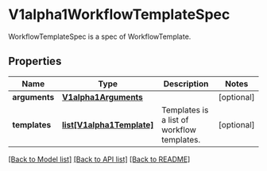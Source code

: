 # V1alpha1WorkflowTemplateSpec

WorkflowTemplateSpec is a spec of WorkflowTemplate.
## Properties
Name | Type | Description | Notes
------------ | ------------- | ------------- | -------------
**arguments** | [**V1alpha1Arguments**](V1alpha1Arguments.md) |  | [optional] 
**templates** | [**list[V1alpha1Template]**](V1alpha1Template.md) | Templates is a list of workflow templates. | [optional] 

[[Back to Model list]](../README.md#documentation-for-models) [[Back to API list]](../README.md#documentation-for-api-endpoints) [[Back to README]](../README.md)


